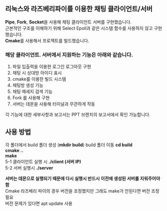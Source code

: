 ## 리눅스와 라즈베리파이를 이용한 채팅 클라이언트/서버
 **Pipe**, **Fork**, **Socket**을 사용해 채팅 클라이언트 서버를 구현했습니다.  
근본적인 구조를 이해하기 위해 Select Epoll과 같은 시스템  함수를 사용하지 않고 구현했습니다.  
**Cmake**를 사용해서 프로젝트를 빌드했습니다.  

### 해당 클라이언트. 서버에서 지원하는 기능은 아래와 같습니다.

1. 파일 입출력을 이용한 로그인 로그아웃 구현   
2. 채팅 시 상대방 아이디 표시  
3. cmake를 이용한 빌드 시스템  
4. 채팅방 생성 기능  
5. 채팅 메세지 검색 기능  
6. Fork 를 사용해 구현  
7. 서버는 데몬을 사용해 터미널과 무관하게 작동  

각 기능에 대한 세부사항과 보고서는 PPT 브렌치의 보고서에서 확인 가능합니다.

## 사용 방법

각 폴더에서 build 폴더 생성 (**mkdir build**)
build 폴더 이동 **cd build**  
**cmake ..**  
**make**  
5-1 클라이언트 실행 시 **./client (서버 IP)**  
5-2 서버 실행시 **./server**  

**서버는 데몬으로 실행되기 때문에 다시 실행시 반드시 이전에 생성된 서버를 지워주어야 함**  
Cmake 라즈베리 파이의 경우 버전을 조정했지만 그래도 make가 안된다면 버전 조정 필요  
버전 문제가 있다면 apt update  사용  
